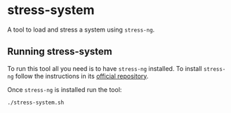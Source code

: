 # stress-system

A tool to load and stress a system using `stress-ng`.



## Running stress-system

To run this tool all you need is to have `stress-ng` installed. To install `stress-ng` follow the instructions in its [official repository](https://github.com/ColinIanKing/stress-ng).

Once `stress-ng` is installed run the tool:

```shell
./stress-system.sh
```



